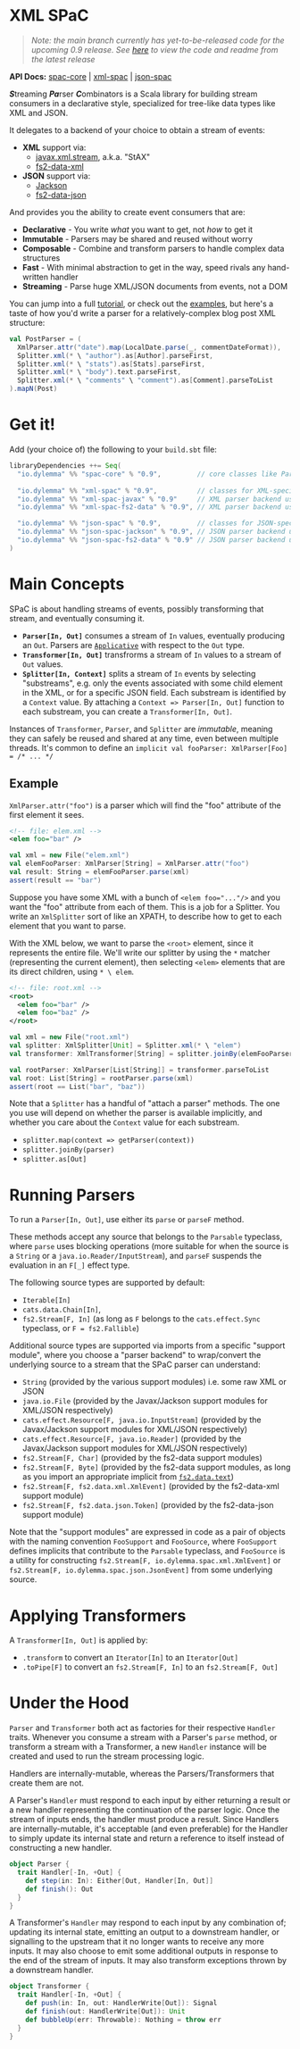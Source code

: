 XML SPaC
========

> *Note: the main branch currently has yet-to-be-released code for the upcoming 0.9 release. See [here](https://github.com/dylemma/xml-spac/tree/0.8) to view the code and readme from the latest release*

**API Docs:** [spac-core](https://javadoc.io/doc/io.dylemma/spac-core_2.13/0.8/io/dylemma/spac/index.html) | [xml-spac](https://javadoc.io/doc/io.dylemma/xml-spac_2.13/0.8/io/dylemma/spac/xml/index.html) | [json-spac](https://javadoc.io/doc/io.dylemma/json-spac_2.13/0.8/io/dylemma/spac/json/index.html)

***S***treaming ***Pa***rser ***C***ombinators is a Scala library for building stream consumers in a declarative style, specialized for tree-like data types like XML and JSON.

It delegates to a backend of your choice to obtain a stream of events:

 - **XML** support via:
   - [javax.xml.stream](https://docs.oracle.com/javase/8/docs/api/javax/xml/stream/package-summary.html), a.k.a. "StAX"
   - [fs2-data-xml](https://fs2-data.gnieh.org/)
 - **JSON** support via:
   - [Jackson](https://github.com/FasterXML/jackson-core)
   - [fs2-data-json](https://fs2-data.gnieh.org/)

And provides you the ability to create event consumers that are:

 - **Declarative** - You write *what* you want to get, not *how* to get it
 - **Immutable** - Parsers may be shared and reused without worry
 - **Composable** - Combine and transform parsers to handle complex data structures
 - **Fast** - With minimal abstraction to get in the way, speed rivals any hand-written handler
 - **Streaming** - Parse huge XML/JSON documents from events, not a DOM

You can jump into a full [tutorial](https://github.com/dylemma/xml-spac/blob/main/tutorial.md), 
or check out the [examples](https://github.com/dylemma/xml-spac/tree/main/examples/src/main/scala/io/dylemma/spac/example),
but here's a taste of how you'd write a parser for a relatively-complex blog post XML structure:

```scala
val PostParser = (
  XmlParser.attr("date").map(LocalDate.parse(_, commentDateFormat)),
  Splitter.xml(* \ "author").as[Author].parseFirst,
  Splitter.xml(* \ "stats").as[Stats].parseFirst,
  Splitter.xml(* \ "body").text.parseFirst,
  Splitter.xml(* \ "comments" \ "comment").as[Comment].parseToList
).mapN(Post)
```

# Get it!

Add (your choice of) the following to your `build.sbt` file:

```sbt
libraryDependencies ++= Seq(
  "io.dylemma" %% "spac-core" % "0.9",         // core classes like Parser and Transformer
   
  "io.dylemma" %% "xml-spac" % "0.9",          // classes for XML-specific parsers
  "io.dylemma" %% "xml-spac-javax" % "0.9"     // XML parser backend using javax.xml.stream
  "io.dylemma" %% "xml-spac-fs2-data" % "0.9", // XML parser backend using fs2-data-xml

  "io.dylemma" %% "json-spac" % "0.9",         // classes for JSON-specific parsers
  "io.dylemma" %% "json-spac-jackson" % "0.9", // JSON parser backend using the Jackson library
  "io.dylemma" %% "json-spac-fs2-data" % "0.9" // JSON parser backend using fs2-data-json
)
```

# Main Concepts

SPaC is about handling streams of events, possibly transforming that stream, and eventually consuming it.

 - **`Parser[In, Out]`** consumes a stream of `In` values, eventually producing an `Out`. Parsers are [`Applicative`](https://typelevel.org/cats/typeclasses/applicative.html) with respect to the `Out` type.
 - **`Transformer[In, Out]`** transfrorms a stream of `In` values to a stream of `Out` values. 
 - **`Splitter[In, Context]`** splits a stream of `In` events by selecting "substreams", 
   e.g. only the events associated with some child element in the XML, or for a specific JSON field.
   Each substream is identified by a `Context` value.
   By attaching a `Context => Parser[In, Out]` function to each substream, you can create a `Transformer[In, Out]`.

Instances of `Transformer`, `Parser`, and `Splitter` are *immutable*, meaning they can safely be
reused and shared at any time, even between multiple threads.
It's common to define an `implicit val fooParser: XmlParser[Foo] = /* ... */`

## Example

`XmlParser.attr("foo")` is a parser which will find the "foo" attribute of the first element it sees.

```xml
<!-- file: elem.xml -->
<elem foo="bar" />
```

```scala
val xml = new File("elem.xml")
val elemFooParser: XmlParser[String] = XmlParser.attr("foo")
val result: String = elemFooParser.parse(xml)
assert(result == "bar")
```

Suppose you have some XML with a bunch of `<elem foo="..."/>` and you want the "foo" attribute from each of them.
This is a job for a Splitter. You write an `XmlSplitter` sort of like an XPATH, to describe how to get to each element that you want to parse.

With the XML below, we want to parse the `<root>` element, since it represents the entire file.
We'll write our splitter by using the `*` matcher (representing the current element),
then selecting `<elem>` elements that are its direct children, using `* \ elem`.

```xml
<!-- file: root.xml -->
<root>
  <elem foo="bar" />
  <elem foo="baz" />
</root>
```

```scala
val xml = new File("root.xml")
val splitter: XmlSplitter[Unit] = Splitter.xml(* \ "elem")
val transformer: XmlTransformer[String] = splitter.joinBy(elemFooParser)

val rootParser: XmlParser[List[String]] = transformer.parseToList
val root: List[String] = rootParser.parse(xml)
assert(root == List("bar", "baz"))
```

Note that a `Splitter` has a handful of "attach a parser" methods.
The one you use will depend on whether the parser is available implicitly, and whether you care about the `Context` value for each substream.

 - `splitter.map(context => getParser(context))`
 - `splitter.joinBy(parser)`
 - `splitter.as[Out]`

# Running Parsers

To run a `Parser[In, Out]`, use either its `parse` or `parseF` method.

These methods accept any source that belongs to the `Parsable` typeclass,
where `parse` uses blocking operations (more suitable for when the source is a `String` or a `java.io.Reader/InputStream`),
and `parseF` suspends the evaluation in an `F[_]` effect type.

The following source types are supported by default:

- `Iterable[In]`
- `cats.data.Chain[In]`,
- `fs2.Stream[F, In]` (as long as `F` belongs to the `cats.effect.Sync` typeclass, or `F = fs2.Fallible`)
  
Additional source types are supported via imports from a specific "support module",
where you choose a "parser backend" to wrap/convert the underlying source to a stream that the SPaC parser can understand:

- `String` (provided by the various support modules) i.e. some raw XML or JSON
- `java.io.File` (provided by the Javax/Jackson support modules for XML/JSON respectively)
- `cats.effect.Resource[F, java.io.InputStream]` (provided by the Javax/Jackson support modules for XML/JSON respectively)
- `cats.effect.Resource[F, java.io.Reader]` (provided by the Javax/Jackson support modules for XML/JSON respectively)
- `fs2.Stream[F, Char]` (provided by the fs2-data support modules)
- `fs2.Stream[F, Byte]` (provided by the fs2-data support modules, as long as you import an appropriate implicit from [`fs2.data.text`](https://fs2-data.gnieh.org/api/fs2/data/text/index.html))
- `fs2.Stream[F, fs2.data.xml.XmlEvent]` (provided by the fs2-data-xml support module)
- `fs2.Stream[F, fs2.data.json.Token]` (provided by the fs2-data-json support module)

Note that the "support modules" are expressed in code as a pair of objects with the naming convention `FooSupport` and `FooSource`,
where `FooSupport` defines implicits that contribute to the `Parsable` typeclass,
and `FooSource` is a utility for constructing `fs2.Stream[F, io.dylemma.spac.xml.XmlEvent]` or `fs2.Stream[F, io.dylemma.spac.json.JsonEvent]` from some underlying source.

# Applying Transformers

A `Transformer[In, Out]` is applied by:

 - `.transform` to convert an `Iterator[In]` to an `Iterator[Out]`
 - `.toPipe[F]` to convert an `fs2.Stream[F, In]` to an `fs2.Stream[F, Out]`

# Under the Hood

`Parser` and `Transformer` both act as factories for their respective `Handler` traits.
Whenever you consume a stream with a Parser's `parse` method, or transform a stream with a Transformer,
a new `Handler` instance will be created and used to run the stream processing logic.

Handlers are internally-mutable, whereas the Parsers/Transformers that create them are not.

A Parser's `Handler` must respond to each input by either returning a result or a new handler representing the continuation of the parser logic.
Once the stream of inputs ends, the handler must produce a result. 
Since Handlers are internally-mutable, it's acceptable (and even preferable) for the Handler to simply update its internal state and return a reference to itself instead of constructing a new handler.

```scala
object Parser {
  trait Handler[-In, +Out] {
    def step(in: In): Either[Out, Handler[In, Out]]
    def finish(): Out
  }
}
```

A Transformer's `Handler` may respond to each input by any combination of; 
updating its internal state, 
emitting an output to a downstream handler, 
or signalling to the upstream that it no longer wants to receive any more inputs.
It may also choose to emit some additional outputs in response to the end of the stream of inputs.
It may also transform exceptions thrown by a downstream handler.

```scala
object Transformer {
  trait Handler[-In, +Out] {
    def push(in: In, out: HandlerWrite[Out]): Signal
    def finish(out: HandlerWrite[Out]): Unit
    def bubbleUp(err: Throwable): Nothing = throw err
  }
}
```
